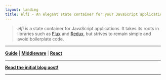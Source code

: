 ```yaml
---
layout: landing
title: elfi - An elegant state container for your JavaScript applications
---
```


> *elfi* is a state container for JavaScript applications. It takes its roots
> in libraries such as [Flux][flux] and [Redux][redux], but strives to remain
> simple and avoid boilerplate code.

---

**[Guide][doc:guide]**
|
**[Middleware][doc:middleware]**
|
**[React][doc:react]**

---

**[Read the initial blog post!][blogpost]**

---

[blogpost]: http://madx.me/articles/a-simpler-alternative-to-flux-and-redux.html
[flux]: https://github.com/facebook/flux
[redux]: https://github.com/reactjs/redux
[doc:guide]: /elfi/guide.html
[doc:middleware]: /elfi/middleware.html
[doc:react]: /elfi/react.html

